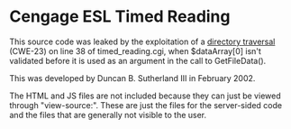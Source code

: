 # Cengage ESL Timed Reading
This source code was leaked by the exploitation of a [directory traversal](https://college.cengage.com/cgi-bin/esl_site/timed_reading/timed_reading.cgi?unit01/../../../../../../../../etc/passwd) (CWE-23) on line 38 of timed_reading.cgi, when $dataArray[0] isn't validated before it is used as an argument in the call to GetFileData().

This was developed by Duncan B. Sutherland III in February 2002.

The HTML and JS files are not included because they can just be viewed through "view-source:". These are just the files for the server-sided code and the files that are generally not visible to the user.
